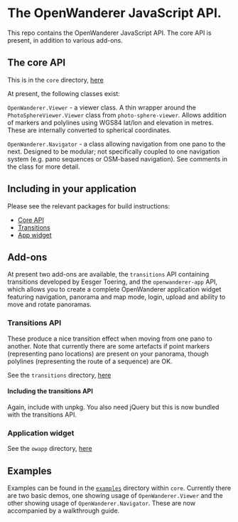 # The OpenWanderer JavaScript API.

This repo contains the OpenWanderer JavaScript API. The core API is present, in addition to various add-ons.

## The core API 

This is in the `core` directory, [here](https://github.com/openwanderer/jsapi/tree/master/core)

At present, the following classes exist:

`OpenWanderer.Viewer` - a viewer class. A thin wrapper around the `PhotoSphereViewer.Viewer` class from `photo-sphere-viewer`. Allows addition of markers and polylines using WGS84 lat/lon and elevation in metres. These are internally converted to spherical coordinates.

`OpenWanderer.Navigator` - a class allowing navigation from one pano to the next. Designed to be modular; not specifically coupled to one navigation system (e.g. pano sequences or OSM-based navigation). See comments in the class for more detail. 

## Including in your application

Please see the relevant packages for build instructions:

- [Core API](https://github.com/openwanderer/jsapi/tree/master/core)
- [Transitions](https://github.com/openwanderer/jsapi/tree/master/transitions)
- [App widget](https://github.com/openwanderer/jsapi/tree/master/owapp)

## Add-ons

At present two add-ons are available, the `transitions` API containing transitions developed by Eesger Toering, and the `openwanderer-app` API, which allows you to create a complete OpenWanderer application widget featuring navigation, panorama and map mode, login, upload and ability to move and rotate panoramas.

### Transitions API

 These produce a nice transition effect when moving from one pano to another. Note that currently there are some artefacts if point markers (representing pano locations) are present on your panorama, though polylines (representing the route of a sequence) are OK. 

See the `transitions` directory, [here](https://github.com/openwanderer/jsapi/tree/master/transitions)

#### Including the transitions API

Again, include with unpkg. You also need jQuery but this is now bundled with the transitions API.

### Application widget

See the `owapp` directory, [here](https://github.com/openwanderer/jsapi/tree/master/owapp)

## Examples

Examples can be found in the [`examples`](https://github.com/openwanderer/jsapi/tree/master/core/examples) directory within `core`. Currently there are two basic demos, one showing usage of `OpenWanderer.Viewer` and the other showing usage of `OpenWanderer.Navigator`. These are now accompanied by a walkthrough guide.
